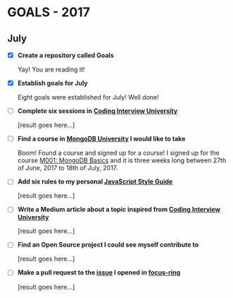 # GOALS - 2017

## July

- [x] **Create a repository called Goals**

  Yay! You are reading it!

- [x] **Establish goals for July**

  Eight goals were established for July! Well done!

- [ ] **Complete six sessions in [Coding Interview University](https://github.com/jwasham/coding-interview-university)**

  [result goes here...]

- [ ] **Find a course in [MongoDB University]( https://university.mongodb.com/) I would like to take**

  Boom! Found a course and signed up for a course! I signed up for the course [M001: MongoDB Basics](https://university.mongodb.com/courses/M001/about) and it is three weeks long between 27th of June, 2017 to 18th of July, 2017.

- [ ] **Add six rules to my personal [JavaScript Style Guide](https://github.com/emilbillberg/javascript-style-guide)**

  [result goes here...]

- [ ] **Write a Medium article about a topic inspired from [Coding Interview University](https://github.com/jwasham/coding-interview-university)**

  [result goes here...]

- [ ] **Find an Open Source project I could see myself contribute to**

  [result goes here...]

- [ ] **Make a pull request to the [issue](https://github.com/WICG/focus-ring/issues/28) I opened in [focus-ring](https://github.com/WICG/focus-ring)**

  [result goes here...]
